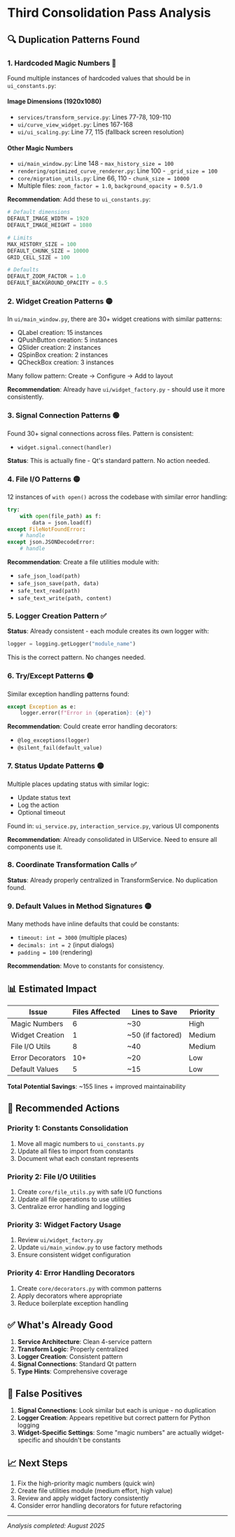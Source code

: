 # Third Consolidation Pass Analysis

## 🔍 Duplication Patterns Found

### 1. **Hardcoded Magic Numbers** 🔴
Found multiple instances of hardcoded values that should be in `ui_constants.py`:

#### Image Dimensions (1920x1080)
- `services/transform_service.py`: Lines 77-78, 109-110
- `ui/curve_view_widget.py`: Lines 167-168
- `ui/ui_scaling.py`: Line 77, 115 (fallback screen resolution)

#### Other Magic Numbers
- `ui/main_window.py`: Line 148 - `max_history_size = 100`
- `rendering/optimized_curve_renderer.py`: Line 100 - `_grid_size = 100`
- `core/migration_utils.py`: Line 66, 110 - `chunk_size = 10000`
- Multiple files: `zoom_factor = 1.0`, `background_opacity = 0.5/1.0`

**Recommendation**: Add these to `ui_constants.py`:
```python
# Default dimensions
DEFAULT_IMAGE_WIDTH = 1920
DEFAULT_IMAGE_HEIGHT = 1080

# Limits
MAX_HISTORY_SIZE = 100
DEFAULT_CHUNK_SIZE = 10000
GRID_CELL_SIZE = 100

# Defaults
DEFAULT_ZOOM_FACTOR = 1.0
DEFAULT_BACKGROUND_OPACITY = 0.5
```

### 2. **Widget Creation Patterns** 🟡
In `ui/main_window.py`, there are 30+ widget creations with similar patterns:
- QLabel creation: 15 instances
- QPushButton creation: 5 instances
- QSlider creation: 2 instances
- QSpinBox creation: 2 instances
- QCheckBox creation: 3 instances

Many follow pattern: Create → Configure → Add to layout

**Recommendation**: Already have `ui/widget_factory.py` - should use it more consistently.

### 3. **Signal Connection Patterns** 🟢
Found 30+ signal connections across files. Pattern is consistent:
- `widget.signal.connect(handler)`

**Status**: This is actually fine - Qt's standard pattern. No action needed.

### 4. **File I/O Patterns** 🟡
12 instances of `with open()` across the codebase with similar error handling:

```python
try:
    with open(file_path) as f:
        data = json.load(f)
except FileNotFoundError:
    # handle
except json.JSONDecodeError:
    # handle
```

**Recommendation**: Create a file utilities module with:
- `safe_json_load(path)`
- `safe_json_save(path, data)`
- `safe_text_read(path)`
- `safe_text_write(path, content)`

### 5. **Logger Creation Pattern** ✅
**Status**: Already consistent - each module creates its own logger with:
```python
logger = logging.getLogger("module_name")
```
This is the correct pattern. No changes needed.

### 6. **Try/Except Patterns** 🟡
Similar exception handling patterns found:
```python
except Exception as e:
    logger.error(f"Error in {operation}: {e}")
```

**Recommendation**: Could create error handling decorators:
- `@log_exceptions(logger)`
- `@silent_fail(default_value)`

### 7. **Status Update Patterns** 🟡
Multiple places updating status with similar logic:
- Update status text
- Log the action
- Optional timeout

Found in: `ui_service.py`, `interaction_service.py`, various UI components

**Recommendation**: Already consolidated in UIService. Need to ensure all components use it.

### 8. **Coordinate Transformation Calls** ✅
**Status**: Already properly centralized in TransformService. No duplication found.

### 9. **Default Values in Method Signatures** 🟡
Many methods have inline defaults that could be constants:
- `timeout: int = 3000` (multiple places)
- `decimals: int = 2` (input dialogs)
- `padding = 100` (rendering)

**Recommendation**: Move to constants for consistency.

## 📊 Estimated Impact

| Issue | Files Affected | Lines to Save | Priority |
|-------|---------------|---------------|----------|
| Magic Numbers | 6 | ~30 | High |
| Widget Creation | 1 | ~50 (if factored) | Medium |
| File I/O Utils | 8 | ~40 | Medium |
| Error Decorators | 10+ | ~20 | Low |
| Default Values | 5 | ~15 | Low |

**Total Potential Savings**: ~155 lines + improved maintainability

## 🎯 Recommended Actions

### Priority 1: Constants Consolidation
1. Move all magic numbers to `ui_constants.py`
2. Update all files to import from constants
3. Document what each constant represents

### Priority 2: File I/O Utilities
1. Create `core/file_utils.py` with safe I/O functions
2. Update all file operations to use utilities
3. Centralize error handling and logging

### Priority 3: Widget Factory Usage
1. Review `ui/widget_factory.py`
2. Update `ui/main_window.py` to use factory methods
3. Ensure consistent widget configuration

### Priority 4: Error Handling Decorators
1. Create `core/decorators.py` with common patterns
2. Apply decorators where appropriate
3. Reduce boilerplate exception handling

## ✅ What's Already Good

1. **Service Architecture**: Clean 4-service pattern
2. **Transform Logic**: Properly centralized
3. **Logger Creation**: Consistent pattern
4. **Signal Connections**: Standard Qt pattern
5. **Type Hints**: Comprehensive coverage

## 🚫 False Positives

1. **Signal Connections**: Look similar but each is unique - no duplication
2. **Logger Creation**: Appears repetitive but correct pattern for Python logging
3. **Widget-Specific Settings**: Some "magic numbers" are actually widget-specific and shouldn't be constants

## 📈 Next Steps

1. Fix the high-priority magic numbers (quick win)
2. Create file utilities module (medium effort, high value)
3. Review and apply widget factory consistently
4. Consider error handling decorators for future refactoring

---
*Analysis completed: August 2025*
